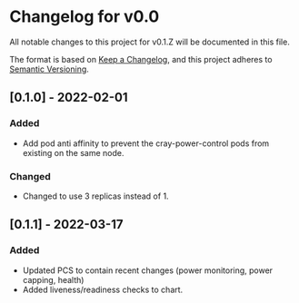 # Changelog for v0.0

All notable changes to this project for v0.1.Z will be documented in this file.

The format is based on [Keep a Changelog](https://keepachangelog.com/en/1.0.0/),
and this project adheres to [Semantic Versioning](https://semver.org/spec/v2.0.0.html).

## [0.1.0] - 2022-02-01

### Added
- Add pod anti affinity to prevent the cray-power-control pods from existing on the same node.

### Changed
- Changed to use 3 replicas instead of 1. 

## [0.1.1] - 2022-03-17

### Added
- Updated PCS to contain recent changes (power monitoring, power capping, health)
- Added liveness/readiness checks to chart.


